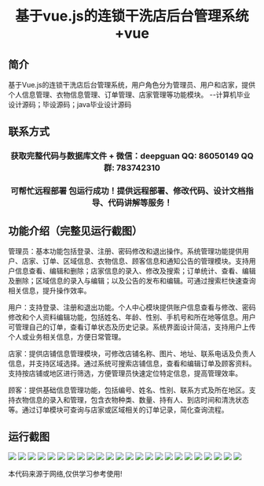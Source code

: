 <p><h1 align="center">基于vue.js的连锁干洗店后台管理系统+vue</h1></p>

## 简介
基于Vue.js的连锁干洗店后台管理系统，用户角色分为管理员、用户和店家，提供个人信息管理、衣物信息管理、订单管理、店家管理等功能模块。    --计算机毕业设计源码；毕设源码；java毕业设计源码


## 联系方式
<p><h3 align="center">获取完整代码与数据库文件 + 微信：deepguan QQ: 86050149 QQ群: 783742310</h3></p>
<p><h3 align="center">可帮忙远程部署 包运行成功！提供远程部署、修改代码、设计文档指导、代码讲解等服务！</h3></p>

## 功能介绍（完整见运行截图）
管理员：基本功能包括登录、注册、密码修改和退出操作。系统管理功能提供用户、店家、订单、区域信息、衣物信息、顾客信息和通知公告的管理模块。支持用户信息查看、编辑和删除；店家信息的录入、修改及搜索；订单统计、查看、编辑及删除；区域信息的录入与编辑；以及公告的发布和编辑。可通过搜索栏快速查询相关信息，提升操作效率。

用户：支持登录、注册和退出功能。个人中心模块提供账户信息查看与修改、密码修改和个人资料编辑功能，包括姓名、年龄、性别、手机号和所在地等信息。用户可管理自己的订单，查看订单状态及历史记录。系统界面设计简洁，支持用户上传个人或业务相关信息，方便日常管理。

店家：提供店铺信息管理模块，可修改店铺名称、图片、地址、联系电话及负责人信息，并支持区域选择。通过系统可搜索店铺信息，查看和编辑订单及顾客资料。支持按店铺或地区进行筛选，方便管理员快速定位特定信息，提高管理效率。

顾客：提供基础信息管理功能，包括编号、姓名、性别、联系方式及所在地区。支持衣物信息的录入和管理，包含衣物种类、数量、持有人、到店时间和清洗状态等。通过订单模块可查询与店家或区域相关的订单记录，简化查询流程。


## 运行截图
![](img/001.jpg)
![](img/002.jpg)
![](img/003.jpg)
![](img/004.jpg)
![](img/005.jpg)
![](img/006.jpg)
![](img/007.jpg)
![](img/008.jpg)
![](img/009.jpg)
![](img/010.jpg)
![](img/011.jpg)
![](img/012.jpg)
![](img/013.jpg)
![](img/014.jpg)
![](img/015.jpg)
![](img/016.jpg)
![](img/017.jpg)
![](img/018.jpg)
![](img/019.jpg)
![](img/020.jpg)
![](img/021.jpg)
![](img/022.jpg)
![](img/023.jpg)
![](img/024.jpg)

<p>本代码来源于网络,仅供学习参考使用!</p>
